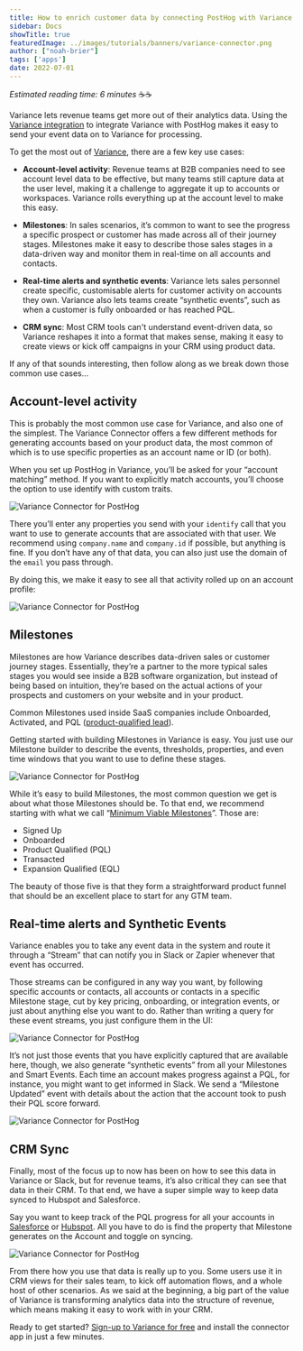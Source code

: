 ```yaml
---
title: How to enrich customer data by connecting PostHog with Variance
sidebar: Docs
showTitle: true
featuredImage: ../images/tutorials/banners/variance-connector.png
author: ["noah-brier"]
tags: ['apps']
date: 2022-07-01
---
```


_Estimated reading time: 6 minutes_ ☕☕

Variance lets revenue teams get more out of their analytics data. Using the [Variance integration](/apps/variance-connector) to integrate Variance with PostHog makes it easy to send your event data on to Variance for processing. 

To get the most out of [Variance](https://www.variance.com/), there are a few key use cases:

- **Account-level activity**: Revenue teams at B2B companies need to see account level data to be effective, but many teams still capture data at the user level, making it a challenge to aggregate it up to accounts or workspaces. Variance rolls everything up at the account level to make this easy.

- **Milestones**: In sales scenarios, it’s common to want to see the progress a specific prospect or customer has made across all of their journey stages. Milestones make it easy to describe those sales stages in a data-driven way and monitor them in real-time on all accounts and contacts.

- **Real-time alerts and synthetic events**: Variance lets sales personnel create specific, customisable alerts for customer activity on accounts they own. Variance also lets teams create “synthetic events”, such as when a customer is fully onboarded or has reached PQL.

- **CRM sync**: Most CRM tools can't understand event-driven data, so Variance reshapes it into a format that makes sense, making it easy to create views or kick off campaigns in your CRM using product data.

If any of that sounds interesting, then follow along as we break down those common use cases...

## Account-level activity
This is probably the most common use case for Variance, and also one of the simplest. The Variance Connector offers a few different methods for generating accounts based on your product data, the most common of which is to use specific properties as an account name or ID (or both).

When you set up PostHog in Variance, you’ll be asked for your “account matching” method. If you want to explicitly match accounts, you’ll choose the option to use identify with custom traits.

![Variance Connector for PostHog](../images/tutorials/variance/variance-connector-posthog.png)

There you’ll enter any properties you send with your `identify` call that you want to use to generate accounts that are associated with that user. We recommend using `company.name` and `company.id` if possible, but anything is fine. If you don’t have any of that data, you can also just use the domain of the `email` you pass through.

By doing this, we make it easy to see all that activity rolled up on an account profile:

![Variance Connector for PostHog](../images/tutorials/variance/variance-connector-posthog-2.png)

## Milestones
Milestones are how Variance describes data-driven sales or customer journey stages. Essentially, they’re a partner to the more typical sales stages you would see inside a B2B software organization, but instead of being based on intuition, they’re based on the actual actions of your prospects and customers on your website and in your product. 

Common Milestones used inside SaaS companies include Onboarded, Activated, and PQL ([product-qualified lead](https://www.variance.com/guides/product-qualified-leads-pql)). 

Getting started with building Milestones in Variance is easy. You just use our Milestone builder to describe the events, thresholds, properties, and even time windows that you want to use to define these stages.

![Variance Connector for PostHog](../images/tutorials/variance/variance-connector-posthog-3.png)

While it’s easy to build Milestones, the most common question we get is about what those Milestones should be. To that end, we recommend starting with what we call “[Minimum Viable Milestones](https://www.variance.com/posts/mvm-minimum-viable-milestones)”. Those are:

- Signed Up
- Onboarded
- Product Qualified (PQL)
- Transacted
- Expansion Qualified (EQL)

The beauty of those five is that they form a straightforward product funnel that should be an excellent place to start for any GTM team.

## Real-time alerts and Synthetic Events
Variance enables you to take any event data in the system and route it through a “Stream” that can notify you in Slack or Zapier whenever that event has occurred. 

Those streams can be configured in any way you want, by following specific accounts or contacts, all accounts or contacts in a specific Milestone stage, cut by key pricing, onboarding, or integration events, or just about anything else you want to do. Rather than writing a query for these event streams, you just configure them in the UI:

![Variance Connector for PostHog](../images/tutorials/variance/variance-connector-posthog-4.png)

It’s not just those events that you have explicitly captured that are available here, though, we also generate “synthetic events” from all your Milestones and Smart Events. Each time an account makes progress against a PQL, for instance, you might want to get informed in Slack. We send a “Milestone Updated” event with details about the action that the account took to push their PQL score forward.

![Variance Connector for PostHog](../images/tutorials/variance/variance-connector-posthog-5.png)

## CRM Sync
Finally, most of the focus up to now has been on how to see this data in Variance or Slack, but for revenue teams, it’s also critical they can see that data in their CRM. To that end, we have a super simple way to keep data synced to Hubspot and Salesforce. 

Say you want to keep track of the PQL progress for all your accounts in [Salesforce](/apps/salesforce-connector) or [Hubspot](/apps/hubspot-connector). All you have to do is find the property that Milestone generates on the Account and toggle on syncing.

![Variance Connector for PostHog](../images/tutorials/variance/variance-connector-posthog-5.png)

From there how you use that data is really up to you. Some users use it in CRM views for their sales team, to kick off automation flows, and a whole host of other scenarios. As we said at the beginning, a big part of the value of Variance is transforming analytics data into the structure of revenue, which means making it easy to work with in your CRM.

Ready to get started? [Sign-up to Variance for free](https://www.variance.com/) and install the connector app in just a few minutes. 

<NewsletterForm compact/>


